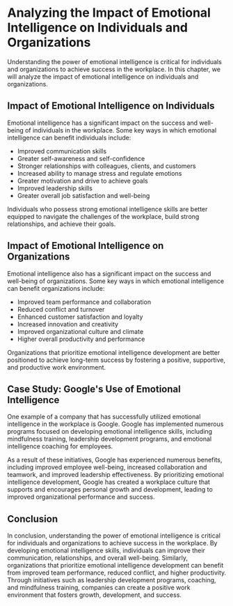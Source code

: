 Analyzing the Impact of Emotional Intelligence on Individuals and Organizations
=============================================================================================================================================

Understanding the power of emotional intelligence is critical for individuals and organizations to achieve success in the workplace. In this chapter, we will analyze the impact of emotional intelligence on individuals and organizations.

Impact of Emotional Intelligence on Individuals
-----------------------------------------------

Emotional intelligence has a significant impact on the success and well-being of individuals in the workplace. Some key ways in which emotional intelligence can benefit individuals include:

* Improved communication skills
* Greater self-awareness and self-confidence
* Stronger relationships with colleagues, clients, and customers
* Increased ability to manage stress and regulate emotions
* Greater motivation and drive to achieve goals
* Improved leadership skills
* Greater overall job satisfaction and well-being

Individuals who possess strong emotional intelligence skills are better equipped to navigate the challenges of the workplace, build strong relationships, and achieve their goals.

Impact of Emotional Intelligence on Organizations
-------------------------------------------------

Emotional intelligence also has a significant impact on the success and well-being of organizations. Some key ways in which emotional intelligence can benefit organizations include:

* Improved team performance and collaboration
* Reduced conflict and turnover
* Enhanced customer satisfaction and loyalty
* Increased innovation and creativity
* Improved organizational culture and climate
* Higher overall productivity and performance

Organizations that prioritize emotional intelligence development are better positioned to achieve long-term success by fostering a positive, supportive, and productive work environment.

Case Study: Google's Use of Emotional Intelligence
--------------------------------------------------

One example of a company that has successfully utilized emotional intelligence in the workplace is Google. Google has implemented numerous programs focused on developing emotional intelligence skills, including mindfulness training, leadership development programs, and emotional intelligence coaching for employees.

As a result of these initiatives, Google has experienced numerous benefits, including improved employee well-being, increased collaboration and teamwork, and improved leadership effectiveness. By prioritizing emotional intelligence development, Google has created a workplace culture that supports and encourages personal growth and development, leading to improved organizational performance and success.

Conclusion
----------

In conclusion, understanding the power of emotional intelligence is critical for individuals and organizations to achieve success in the workplace. By developing emotional intelligence skills, individuals can improve their communication, relationships, and overall well-being. Similarly, organizations that prioritize emotional intelligence development can benefit from improved team performance, reduced conflict, and higher productivity. Through initiatives such as leadership development programs, coaching, and mindfulness training, companies can create a positive work environment that fosters growth, development, and success.
